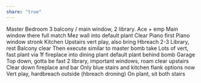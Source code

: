 ```yaml
---
share: "true"
---
```


Master Bedroom
	3 balcony / main window, 2 library. Ace + emp
		Main window there full match
	Mez wall into default plant
		Clear Piano first
	Piano window stronk
Kitchen
	Upstairs vert play, also bring Hbreach
	2-3 Library, rest Balcony clear
	Then execute similar to master bomb take
	Lots of vert, fast plant via 1f fireplace into dining plant
		default plant behind bomb
Garage
	Top down, gotta be fast
	2 library, important windows, roam clear upstairs
	Clear down fireplace and bar
		Only blue stairs and kitchen flank options now
	Vert play, hardbreach outside (hbreach droning)
		On plant, sit both stairs

